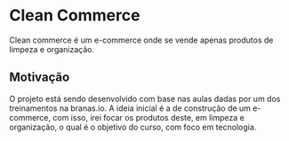 # Clean Commerce

Clean commerce é um e-commerce onde se vende apenas produtos de limpeza e organização. 

## Motivação

O projeto está sendo desenvolvido com base nas aulas dadas por um dos treinamentos na branas.io. 
A ideia inicial é a de construção de um e-commerce, com isso, irei focar os produtos deste, em limpeza e organização, o qual é o objetivo do curso, com foco em tecnologia.
